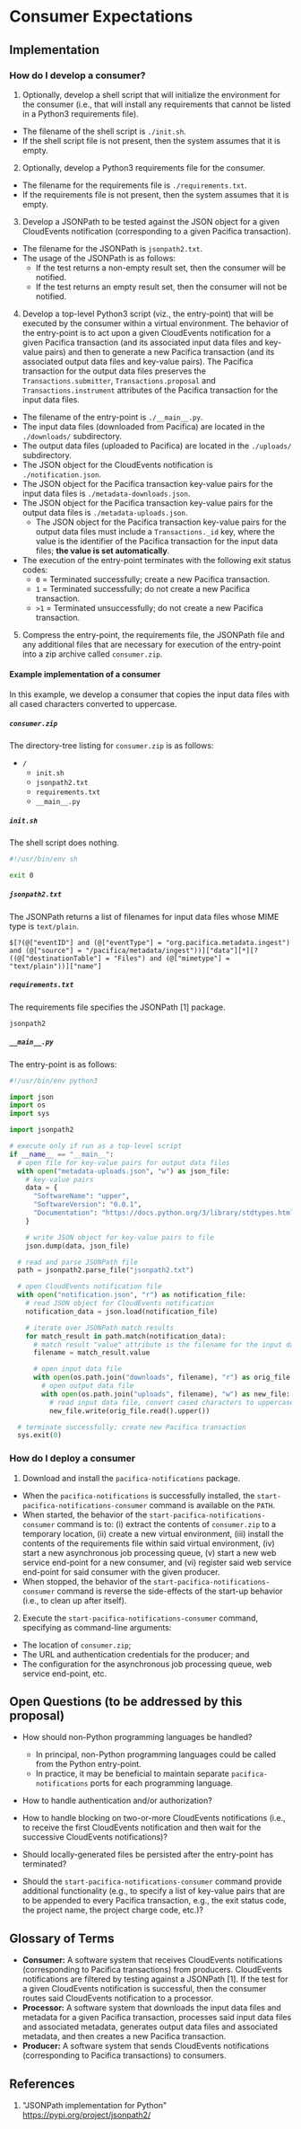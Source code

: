 # Consumer Expectations

## Implementation

### How do I develop a consumer?

1. Optionally, develop a shell script that will initialize the environment for the consumer (i.e., that will install any requirements that cannot be listed in a Python3 requirements file).
  * The filename of the shell script is `./init.sh`.
  * If the shell script file is not present, then the system assumes that it is empty.

2. Optionally, develop a Python3 requirements file for the consumer.
  * The filename for the requirements file is `./requirements.txt`.
  * If the requirements file is not present, then the system assumes that it is empty.

3. Develop a JSONPath to be tested against the JSON object for a given CloudEvents notification (corresponding to a given Pacifica transaction).
  * The filename for the JSONPath is `jsonpath2.txt`.
  * The usage of the JSONPath is as follows:
    * If the test returns a non-empty result set, then the consumer will be notified.
    * If the test returns an empty result set, then the consumer will not be notified.

4. Develop a top-level Python3 script (viz., the entry-point) that will be executed by the consumer within a virtual environment.
   The behavior of the entry-point is to act upon a given CloudEvents notification for a given Pacifica transaction (and its associated input data files and key-value pairs) and then to generate a new Pacifica transaction (and its associated output data files and key-value pairs).
   The Pacifica transaction for the output data files preserves the `Transactions.submitter`, `Transactions.proposal` and `Transactions.instrument` attributes of the Pacifica transaction for the input data files.
  * The filename of the entry-point is `./__main__.py`.
  * The input data files (downloaded from Pacifica) are located in the `./downloads/` subdirectory.
  * The output data files (uploaded to Pacifica) are located in the `./uploads/` subdirectory.
  * The JSON object for the CloudEvents notification is `./notification.json`.
  * The JSON object for the Pacifica transaction key-value pairs for the input data files is `./metadata-downloads.json`.
  * The JSON object for the Pacifica transaction key-value pairs for the output data files is `./metadata-uploads.json`.
    * The JSON object for the Pacifica transaction key-value pairs for the output data files must include a `Transactions._id` key, where the value is the identifier of the Pacifica transaction for the input data files; **the value is set automatically**.
  * The execution of the entry-point terminates with the following exit status codes:
    * `0` = Terminated successfully; create a new Pacifica transaction.
    * `1` = Terminated successfully; do not create a new Pacifica transaction.
    * `>1` = Terminated unsuccessfully; do not create a new Pacifica transaction.

5. Compress the entry-point, the requirements file, the JSONPath file and any additional files that are necessary for execution of the entry-point into a zip archive called `consumer.zip`.

#### Example implementation of a consumer

In this example, we develop a consumer that copies the input data files with all cased characters converted to uppercase.

##### `consumer.zip`

The directory-tree listing for `consumer.zip` is as follows:
* `/`
  * `init.sh`
  * `jsonpath2.txt`
  * `requirements.txt`
  * `__main__.py`

##### `init.sh`

The shell script does nothing.
```bash
#!/usr/bin/env sh

exit 0
```

##### `jsonpath2.txt`

The JSONPath returns a list of filenames for input data files whose MIME type is `text/plain`.
```
$[?(@["eventID"] and (@["eventType"] = "org.pacifica.metadata.ingest") and (@["source"] = "/pacifica/metadata/ingest"))]["data"][*][?((@["destinationTable"] = "Files") and (@["mimetype"] = "text/plain"))]["name"]
```

##### `requirements.txt`

The requirements file specifies the JSONPath [1] package.
```
jsonpath2
```

##### `__main__.py`

The entry-point is as follows:
```python
#!/usr/bin/env python3

import json
import os
import sys

import jsonpath2

# execute only if run as a top-level script
if __name__ == "__main__":
  # open file for key-value pairs for output data files
  with open("metadata-uploads.json", "w") as json_file:
    # key-value pairs
    data = {
      "SoftwareName": "upper",
      "SoftwareVersion": "0.0.1",
      "Documentation": "https://docs.python.org/3/library/stdtypes.html#str.upper",
    }

    # write JSON object for key-value pairs to file
    json.dump(data, json_file)

  # read and parse JSONPath file
  path = jsonpath2.parse_file("jsonpath2.txt")

  # open CloudEvents notification file
  with open("notification.json", "r") as notification_file:
    # read JSON object for CloudEvents notification
    notification_data = json.load(notification_file)

    # iterate over JSONPath match results
    for match_result in path.match(notification_data):
      # match result "value" attribute is the filename for the input data file
      filename = match_result.value

      # open input data file
      with open(os.path.join("downloads", filename), "r") as orig_file:
        # open output data file
        with open(os.path.join("uploads", filename), "w") as new_file:
          # read input data file, convert cased characters to uppercase, and then write output data file
          new_file.write(orig_file.read().upper())

  # terminate successfully; create new Pacifica transaction
  sys.exit(0)
```

### How do I deploy a consumer

1.	Download and install the `pacifica-notifications` package.
  * When the `pacifica-notifications` is successfully installed, the `start-pacifica-notifications-consumer` command is available on the `PATH`.
  * When started, the behavior of the `start-pacifica-notifications-consumer` command is to: (i) extract the contents of `consumer.zip` to a temporary location, (ii) create a new virtual environment, (iii) install the contents of the requirements file within said virtual environment, (iv) start a new asynchronous job processing queue, (v) start a new web service end-point for a new consumer, and (vi) register said web service end-point for said consumer with the given producer.
  * When stopped, the behavior of the `start-pacifica-notifications-consumer` command is reverse the side-effects of the start-up behavior (i.e., to clean up after itself).

2.	Execute the `start-pacifica-notifications-consumer` command, specifying as command-line arguments:
  * The location of `consumer.zip`;
  * The URL and authentication credentials for the producer; and
  * The configuration for the asynchronous job processing queue, web service end-point, etc.

## Open Questions (to be addressed by this proposal)

* How should non-Python programming languages be handled?
  * In principal, non-Python programming languages could be called from the Python entry-point.
  * In practice, it may be beneficial to maintain separate `pacifica-notifications` ports for each programming language.

* How to handle authentication and/or authorization?

* How to handle blocking on two-or-more CloudEvents notifications (i.e., to receive the first CloudEvents notification and then wait for the successive CloudEvents notifications)?

* Should locally-generated files be persisted after the entry-point has terminated?

* Should the `start-pacifica-notifications-consumer` command provide additional functionality (e.g., to specify a list of key-value pairs that are to be appended to every Pacifica transaction, e.g., the exit status code, the project name, the project charge code, etc.)?

## Glossary of Terms

*	__Consumer:__ A software system that receives CloudEvents notifications (corresponding to Pacifica transactions) from producers. CloudEvents notifications are filtered by testing against a JSONPath [1]. If the test for a given CloudEvents notification is successful, then the consumer routes said CloudEvents notification to a processor.
*	__Processor:__ A software system that downloads the input data files and metadata for a given Pacifica transaction, processes said input data files and associated metadata, generates output data files and associated metadata, and then creates a new Pacifica transaction.
* __Producer:__ A software system that sends CloudEvents notifications (corresponding to Pacifica transactions) to consumers.

## References

1. "JSONPath implementation for Python" https://pypi.org/project/jsonpath2/
